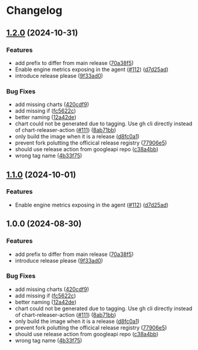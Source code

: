 # Changelog

## [1.2.0](https://github.com/iandyh/shibuya/compare/v1.1.0...v1.2.0) (2024-10-31)


### Features

* add prefix to differ from main release ([70a38f5](https://github.com/iandyh/shibuya/commit/70a38f574ad5593c78d77456b6a83f735d62f3e4))
* Enable engine metrics exposing in the agent ([#112](https://github.com/iandyh/shibuya/issues/112)) ([d7d25ad](https://github.com/iandyh/shibuya/commit/d7d25adcb96451bc33d1d536f5b7017a64e1f4ba))
* introduce release please ([9f33ad0](https://github.com/iandyh/shibuya/commit/9f33ad0c7c22d1063b68fc22f7746e1ce748c86f))


### Bug Fixes

* add missing charts ([420cdf9](https://github.com/iandyh/shibuya/commit/420cdf94fa56d13b7bec7ce12dde20d14c1ffc39))
* add missing if ([fc5622c](https://github.com/iandyh/shibuya/commit/fc5622ca1a59ca3dec356039145bac5f6bf15c9c))
* better naming ([12a42de](https://github.com/iandyh/shibuya/commit/12a42de7e83c3e37f0e44a6fff923a5f59e48cfe))
* chart could not be generated due to tagging. Use gh cli directly instead of chart-releaser-action ([#111](https://github.com/iandyh/shibuya/issues/111)) ([8ab71bb](https://github.com/iandyh/shibuya/commit/8ab71bb47ce99c5c4d8e42976bcb277409f1354a))
* only build the image when it is a release ([d8fc0a1](https://github.com/iandyh/shibuya/commit/d8fc0a1496f591d6c9254460010b28e3187bf5d8))
* prevent fork polutting the officical release registry ([77906e5](https://github.com/iandyh/shibuya/commit/77906e5140365321eb881d7c1edf2db1a94e1ae9))
* should use release action from googleapi repo ([c38a4bb](https://github.com/iandyh/shibuya/commit/c38a4bb2aaeb172a4d1e44296715d950724f5008))
* wrong tag name ([4b33f75](https://github.com/iandyh/shibuya/commit/4b33f7506cf2863665052650b3744ec8505adf1e))

## [1.1.0](https://github.com/rakutentech/shibuya/compare/v1.0.0...v1.1.0) (2024-10-01)


### Features

* Enable engine metrics exposing in the agent ([#112](https://github.com/rakutentech/shibuya/issues/112)) ([d7d25ad](https://github.com/rakutentech/shibuya/commit/d7d25adcb96451bc33d1d536f5b7017a64e1f4ba))

## 1.0.0 (2024-08-30)


### Features

* add prefix to differ from main release ([70a38f5](https://github.com/rakutentech/shibuya/commit/70a38f574ad5593c78d77456b6a83f735d62f3e4))
* introduce release please ([9f33ad0](https://github.com/rakutentech/shibuya/commit/9f33ad0c7c22d1063b68fc22f7746e1ce748c86f))


### Bug Fixes

* add missing charts ([420cdf9](https://github.com/rakutentech/shibuya/commit/420cdf94fa56d13b7bec7ce12dde20d14c1ffc39))
* add missing if ([fc5622c](https://github.com/rakutentech/shibuya/commit/fc5622ca1a59ca3dec356039145bac5f6bf15c9c))
* better naming ([12a42de](https://github.com/rakutentech/shibuya/commit/12a42de7e83c3e37f0e44a6fff923a5f59e48cfe))
* chart could not be generated due to tagging. Use gh cli directly instead of chart-releaser-action ([#111](https://github.com/rakutentech/shibuya/issues/111)) ([8ab71bb](https://github.com/rakutentech/shibuya/commit/8ab71bb47ce99c5c4d8e42976bcb277409f1354a))
* only build the image when it is a release ([d8fc0a1](https://github.com/rakutentech/shibuya/commit/d8fc0a1496f591d6c9254460010b28e3187bf5d8))
* prevent fork polutting the officical release registry ([77906e5](https://github.com/rakutentech/shibuya/commit/77906e5140365321eb881d7c1edf2db1a94e1ae9))
* should use release action from googleapi repo ([c38a4bb](https://github.com/rakutentech/shibuya/commit/c38a4bb2aaeb172a4d1e44296715d950724f5008))
* wrong tag name ([4b33f75](https://github.com/rakutentech/shibuya/commit/4b33f7506cf2863665052650b3744ec8505adf1e))
